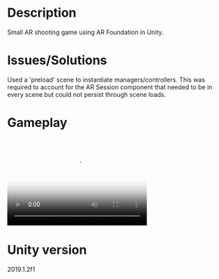 # Description
Small AR shooting game using AR Foundation in Unity.

# Issues/Solutions
Used a 'preload' scene to instantiate managers/controllers.
This was required to account for the AR Session component that needed to be in every scene but could not persist through scene loads.

# Gameplay
<video src="IMG_4214.TRIM.MOV" poster="poster.jpg" width="320" height="200" controls preload></video>

# Unity version
2019.1.2f1
